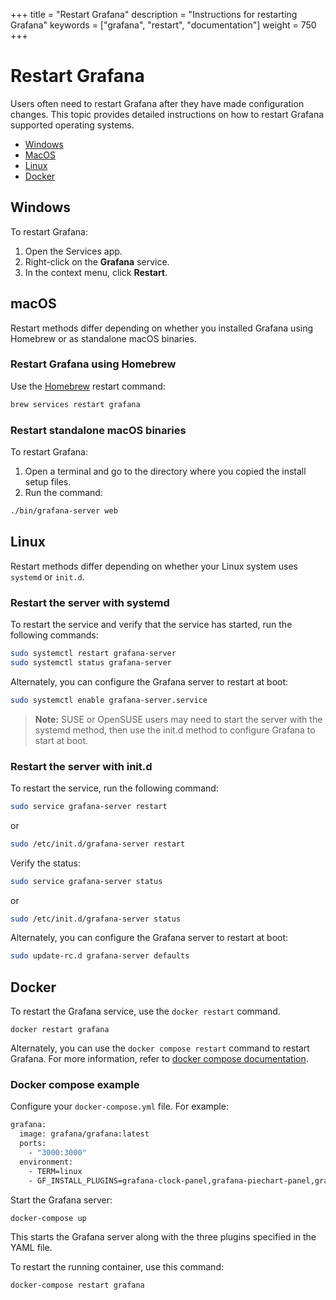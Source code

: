 +++
title = "Restart Grafana"
description = "Instructions for restarting Grafana"
keywords = ["grafana", "restart", "documentation"]
weight = 750
+++

# Restart Grafana

Users often need to restart Grafana after they have made configuration changes. This topic provides detailed instructions on how to restart Grafana supported operating systems.

- [Windows](#windows)
- [MacOS](#macos)
- [Linux](#linux)
- [Docker](#docker)

## Windows

To restart Grafana:

1. Open the Services app.
1. Right-click on the **Grafana** service.
1. In the context menu, click **Restart**.

## macOS

Restart methods differ depending on whether you installed Grafana using Homebrew or as standalone macOS binaries.

### Restart Grafana using Homebrew

Use the [Homebrew](http://brew.sh/) restart command:

```bash
brew services restart grafana
```

### Restart standalone macOS binaries

To restart Grafana:

1. Open a terminal and go to the directory where you copied the install setup files.
1. Run the command:

```bash
./bin/grafana-server web
```

## Linux

Restart methods differ depending on whether your Linux system uses `systemd` or `init.d`.

### Restart the server with systemd

To restart the service and verify that the service has started, run the following commands:

```bash
sudo systemctl restart grafana-server
sudo systemctl status grafana-server
```

Alternately, you can configure the Grafana server to restart at boot:

```bash
sudo systemctl enable grafana-server.service
```

> **Note:** SUSE or OpenSUSE users may need to start the server with the systemd method, then use the init.d method to configure Grafana to start at boot.

### Restart the server with init.d

To restart the service, run the following command:

```bash
sudo service grafana-server restart
```

or

```bash
sudo /etc/init.d/grafana-server restart
```

Verify the status:

```bash
sudo service grafana-server status
```

or

```bash
sudo /etc/init.d/grafana-server status
```

Alternately, you can configure the Grafana server to restart at boot:

```bash
sudo update-rc.d grafana-server defaults
```

## Docker

To restart the Grafana service, use the `docker restart` command.

`docker restart grafana`

Alternately, you can use the `docker compose restart` command to restart Grafana. For more information, refer to [docker compose documentation](https://docs.docker.com/compose/).

### Docker compose example

Configure your `docker-compose.yml` file. For example:

```bash
grafana:
  image: grafana/grafana:latest
  ports:
    - "3000:3000"
  environment:
    - TERM=linux
    - GF_INSTALL_PLUGINS=grafana-clock-panel,grafana-piechart-panel,grafana-polystat-panel
```

Start the Grafana server:

`docker-compose up`

This starts the Grafana server along with the three plugins specified in the YAML file.

To restart the running container, use this command:

`docker-compose restart grafana`
